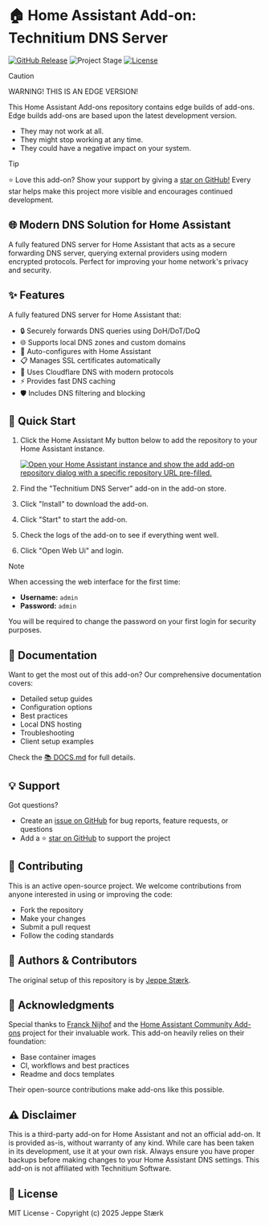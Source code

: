 # 🏠 Home Assistant Add-on: Technitium DNS Server

[![GitHub Release][releases-shield]][releases]
![Project Stage][project-stage-shield]
[![License][license-shield]](LICENSE.md)

> [!CAUTION]
> WARNING! THIS IS AN EDGE VERSION!
>
> This Home Assistant Add-ons repository contains edge builds of add-ons.
> Edge builds add-ons are based upon the latest development version.
>
> - They may not work at all.
> - They might stop working at any time.
> - They could have a negative impact on your system.

> [!TIP]
> ⭐ Love this add-on? Show your support by giving a [star on GitHub!][repository] Every star helps make this project more visible and encourages continued development.

## 🌐 Modern DNS Solution for Home Assistant

A fully featured DNS server for Home Assistant that acts as a secure forwarding DNS server, querying external providers using modern encrypted protocols. Perfect for improving your home network's privacy and security.

## ✨ Features

A fully featured DNS server for Home Assistant that:

- 🔒 Securely forwards DNS queries using DoH/DoT/DoQ
- 🌐 Supports local DNS zones and custom domains
- 🔄 Auto-configures with Home Assistant
- 📋 Manages SSL certificates automatically
- 🚀 Uses Cloudflare DNS with modern protocols
- ⚡ Provides fast DNS caching
- 🛡️ Includes DNS filtering and blocking

## 🏃 Quick Start

1. Click the Home Assistant My button below to add the repository to your Home Assistant instance.

   [![Open your Home Assistant instance and show the add add-on repository dialog with a specific repository URL pre-filled.](https://my.home-assistant.io/badges/supervisor_add_addon_repository.svg)](https://my.home-assistant.io/redirect/supervisor_add_addon_repository/?repository_url=https%3A%2F%2Fgithub.com%2Fstaerk-ha-addons%2Frepository)

2. Find the "Technitium DNS Server" add-on in the add-on store.
3. Click "Install" to download the add-on.
4. Click "Start" to start the add-on.
5. Check the logs of the add-on to see if everything went well.
6. Click "Open Web Ui" and login.

> [!NOTE]
> When accessing the web interface for the first time:
>
> - **Username:** `admin`
> - **Password:** `admin`
>
> You will be required to change the password on your first login for security purposes.

## 📖 Documentation

Want to get the most out of this add-on? Our comprehensive documentation covers:

- Detailed setup guides
- Configuration options
- Best practices
- Local DNS hosting
- Troubleshooting
- Client setup examples

Check the [:books: DOCS.md][docs] for full details.

## 💡 Support

Got questions?

- Create an [issue on GitHub][issue] for bug reports, feature requests, or questions
- Add a ⭐️ [star on GitHub][repository] to support the project

## 🤝 Contributing

This is an active open-source project. We welcome contributions from anyone interested in using or improving the code:

- Fork the repository
- Make your changes
- Submit a pull request
- Follow the coding standards

## 👥 Authors & Contributors

The original setup of this repository is by [Jeppe Stærk][staerk].

## 🙏 Acknowledgments

Special thanks to [Franck Nijhof][frenck] and the [Home Assistant Community Add-ons][ha-addons] project for their invaluable work. This add-on heavily relies on their foundation:

- Base container images
- CI, workflows and best practices
- Readme and docs templates

Their open-source contributions make add-ons like this possible.

## ⚠️ Disclaimer

This is a third-party add-on for Home Assistant and not an official add-on. It is provided as-is, without warranty of any kind. While care has been taken in its development, use it at your own risk. Always ensure you have proper backups before making changes to your Home Assistant DNS settings. This add-on is not affiliated with Technitium Software.

## 📄 License

MIT License - Copyright (c) 2025 Jeppe Stærk

[docs]: https://github.com/staerk-ha-addons/addon-technitium-dns/blob/main/technitium-dns/DOCS.md
[frenck]: https://github.com/frenck
[issue]: https://github.com/staerk-ha-addons/addon-technitium-dns/issues
[releases-shield]: https://img.shields.io/github/release/staerk-ha-addons/addon-technitium-dns.svg
[releases]: https://github.com/staerk-ha-addons/addon-technitium-dns/releases
[repository]: https://github.com/staerk-ha-addons/repository
[staerk]: https://github.com/jepestaerk
[project-stage-shield]: https://img.shields.io/badge/project%20stage-experimental-yellow.svg
[license-shield]: https://img.shields.io/github/license/staerk-ha-addons/addon-technitium-dns.svg
[ha-addons]: https://addons.community/